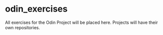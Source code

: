 # odin_exercises

All exercises for the Odin Project will be placed here. Projects will have their own repositories.